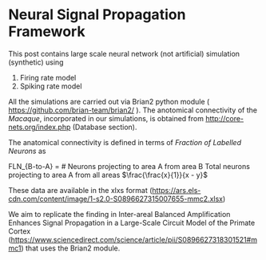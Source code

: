  
# Neural Signal Propagation Framework
 

This post contains large scale neural network (not artificial) simulation (synthetic) using

<ol>
  <li> Firing rate model  </li>
  <li> Spiking rate model  </li>
  </ol>
  
All the simulations are carried out via Brian2 python module ( https://github.com/brian-team/brian2/ ). 
The anotomical connectivity of the *Macaque*, incorporated in our simulations, is obtained from http://core-nets.org/index.php (Database section).

The anatomical connectivity is defined in terms of *Fraction of Labelled Neurons* as
 
  
FLN_{B-to-A} =  # Neurons projecting to area A from area B Total neurons projecting to area A from all areas 
$\frac{\frac{x}{1}}{x - y}$
 
These data are available in the xlxs format (https://ars.els-cdn.com/content/image/1-s2.0-S0896627315007655-mmc2.xlsx)

We aim to replicate the finding in Inter-areal Balanced Amplification Enhances Signal Propagation in a Large-Scale Circuit Model of the Primate Cortex (https://www.sciencedirect.com/science/article/pii/S0896627318301521#mmc1) that uses the Brian2 module.







